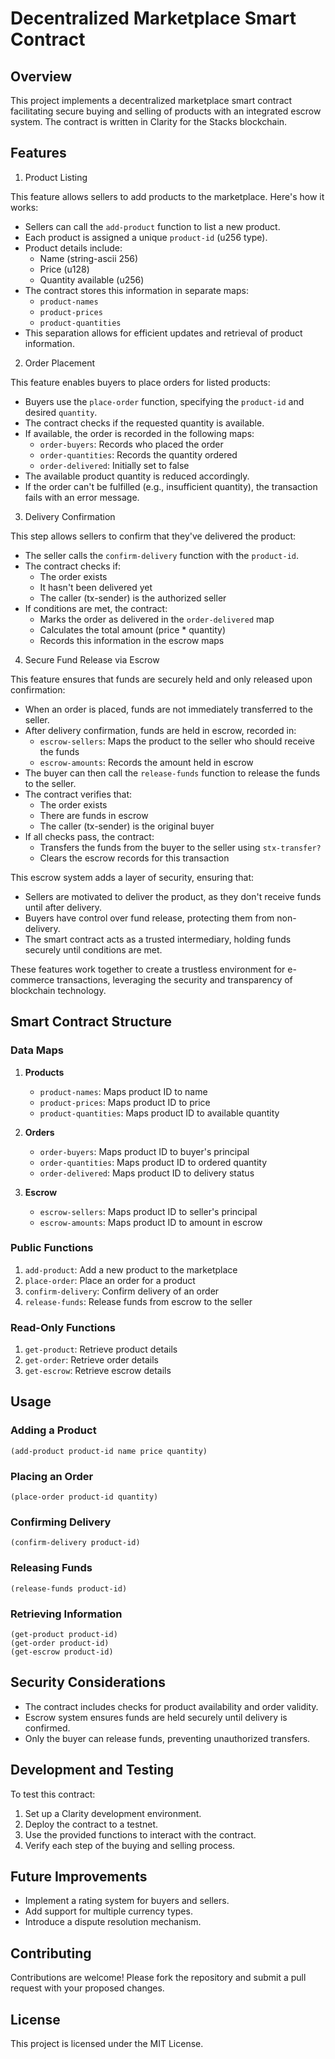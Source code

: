 # Decentralized Marketplace Smart Contract

## Overview

This project implements a decentralized marketplace smart contract facilitating secure buying and selling of products with an integrated escrow system. The contract is written in Clarity for the Stacks blockchain.

## Features
1. Product Listing

This feature allows sellers to add products to the marketplace. Here's how it works:

- Sellers can call the `add-product` function to list a new product.
- Each product is assigned a unique `product-id` (u256 type).
- Product details include:
  - Name (string-ascii 256)
  - Price (u128)
  - Quantity available (u256)
- The contract stores this information in separate maps:
  - `product-names`
  - `product-prices`
  - `product-quantities`
- This separation allows for efficient updates and retrieval of product information.

2. Order Placement

This feature enables buyers to place orders for listed products:

- Buyers use the `place-order` function, specifying the `product-id` and desired `quantity`.
- The contract checks if the requested quantity is available.
- If available, the order is recorded in the following maps:
  - `order-buyers`: Records who placed the order
  - `order-quantities`: Records the quantity ordered
  - `order-delivered`: Initially set to false
- The available product quantity is reduced accordingly.
- If the order can't be fulfilled (e.g., insufficient quantity), the transaction fails with an error message.

3. Delivery Confirmation

This step allows sellers to confirm that they've delivered the product:

- The seller calls the `confirm-delivery` function with the `product-id`.
- The contract checks if:
  - The order exists
  - It hasn't been delivered yet
  - The caller (tx-sender) is the authorized seller
- If conditions are met, the contract:
  - Marks the order as delivered in the `order-delivered` map
  - Calculates the total amount (price * quantity)
  - Records this information in the escrow maps

4. Secure Fund Release via Escrow

This feature ensures that funds are securely held and only released upon confirmation:

- When an order is placed, funds are not immediately transferred to the seller.
- After delivery confirmation, funds are held in escrow, recorded in:
  - `escrow-sellers`: Maps the product to the seller who should receive the funds
  - `escrow-amounts`: Records the amount held in escrow
- The buyer can then call the `release-funds` function to release the funds to the seller.
- The contract verifies that:
  - The order exists
  - There are funds in escrow
  - The caller (tx-sender) is the original buyer
- If all checks pass, the contract:
  - Transfers the funds from the buyer to the seller using `stx-transfer?`
  - Clears the escrow records for this transaction

This escrow system adds a layer of security, ensuring that:
- Sellers are motivated to deliver the product, as they don't receive funds until after delivery.
- Buyers have control over fund release, protecting them from non-delivery.
- The smart contract acts as a trusted intermediary, holding funds securely until conditions are met.

These features work together to create a trustless environment for e-commerce transactions, leveraging the security and transparency of blockchain technology.

## Smart Contract Structure

### Data Maps

1. **Products**
   - `product-names`: Maps product ID to name
   - `product-prices`: Maps product ID to price
   - `product-quantities`: Maps product ID to available quantity

2. **Orders**
   - `order-buyers`: Maps product ID to buyer's principal
   - `order-quantities`: Maps product ID to ordered quantity
   - `order-delivered`: Maps product ID to delivery status

3. **Escrow**
   - `escrow-sellers`: Maps product ID to seller's principal
   - `escrow-amounts`: Maps product ID to amount in escrow

### Public Functions

1. `add-product`: Add a new product to the marketplace
2. `place-order`: Place an order for a product
3. `confirm-delivery`: Confirm delivery of an order
4. `release-funds`: Release funds from escrow to the seller

### Read-Only Functions

1. `get-product`: Retrieve product details
2. `get-order`: Retrieve order details
3. `get-escrow`: Retrieve escrow details

## Usage

### Adding a Product

```clarity
(add-product product-id name price quantity)
```

### Placing an Order

```clarity
(place-order product-id quantity)
```

### Confirming Delivery

```clarity
(confirm-delivery product-id)
```

### Releasing Funds

```clarity
(release-funds product-id)
```

### Retrieving Information

```clarity
(get-product product-id)
(get-order product-id)
(get-escrow product-id)
```

## Security Considerations

- The contract includes checks for product availability and order validity.
- Escrow system ensures funds are held securely until delivery is confirmed.
- Only the buyer can release funds, preventing unauthorized transfers.

## Development and Testing

To test this contract:

1. Set up a Clarity development environment.
2. Deploy the contract to a testnet.
3. Use the provided functions to interact with the contract.
4. Verify each step of the buying and selling process.

## Future Improvements

- Implement a rating system for buyers and sellers.
- Add support for multiple currency types.
- Introduce a dispute resolution mechanism.

## Contributing

Contributions are welcome! Please fork the repository and submit a pull request with your proposed changes.

## License

This project is licensed under the MIT License. 